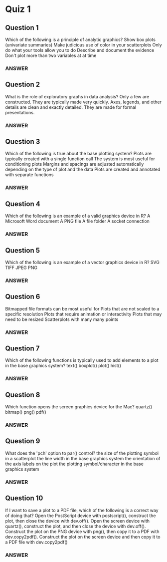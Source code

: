 Quiz 1
======

Question 1
----------
Which of the following is a principle of analytic graphics?
Show box plots (univariate summaries)
Make judicious use of color in your scatterplots
Only do what your tools allow you to do
Describe and document the evidence
Don't plot more than two variables at at time

### ANSWER

Question 2
-----------
What is the role of exploratory graphs in data analysis?
Only a few are constructed.
They are typically made very quickly.
Axes, legends, and other details are clean and exactly detailed.
They are made for formal presentations.

### ANSWER

Question 3
-----------
Which of the following is true about the base plotting system?
Plots are typically created with a single function call
The system is most useful for conditioning plots
Margins and spacings are adjusted automatically depending on the type of plot and the data
Plots are created and annotated with separate functions

### ANSWER

Question 4
-----------
Which of the following is an example of a valid graphics device in R?
A Microsoft Word document
A PNG file
A file folder
A socket connection

### ANSWER

Question 5
------------
Which of the following is an example of a vector graphics device in R?
SVG
TIFF
JPEG
PNG

### ANSWER


Question 6
-----------
Bitmapped file formats can be most useful for
Plots that are not scaled to a specific resolution
Plots that require animation or interactivity
Plots that may need to be resized
Scatterplots with many many points

### ANSWER

Question 7
------------
Which of the following functions is typically used to add elements to a plot in the base graphics system?
text()
boxplot()
plot()
hist()

### ANSWER

Question 8
------------
Which function opens the screen graphics device for the Mac?
quartz()
bitmap()
png()
pdf()

### ANSWER

Question 9
------------
What does the 'pch' option to par() control?
the size of the plotting symbol in a scatterplot
the line width in the base graphics system
the orientation of the axis labels on the plot
the plotting symbol/character in the base graphics system

### ANSWER

Question 10
-------------
If I want to save a plot to a PDF file, which of the following is a correct way of doing that?
Open the PostScript device with postscript(), construct the plot, then close the device with dev.off().
Open the screen device with quartz(), construct the plot, and then close the device with dev.off().
Construct the plot on the PNG device with png(), then copy it to a PDF with dev.copy2pdf().
Construct the plot on the screen device and then copy it to a PDF file with dev.copy2pdf()

### ANSWER
